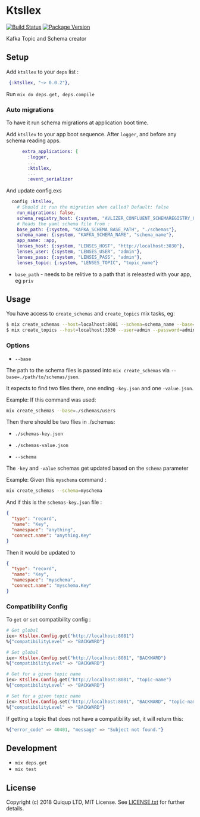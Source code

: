 # Ktsllex

[![Build Status](https://travis-ci.org/quiqupltd/ktsllex.svg?branch=master)](https://travis-ci.org/quiqupltd/ktsllex)
[![Package Version](https://img.shields.io/hexpm/v/ktsllex.svg)](https://hex.pm/packages/ktsllex)

Kafka Topic and Schema creator

## Setup

Add `ktsllex` to your `deps` list :
```elixir
 {:ktsllex, "~> 0.0.2"},
```

Run `mix do deps.get, deps.compile`

### Auto migrations

To have it run schema migrations at application boot time.

Add `ktsllex` to your app boot sequence. After `logger`, and before any schema reading apps.

```elixir
      extra_applications: [
        :logger,
        ...
        :ktsllex,
        ...
        :event_serializer
```

And update config.exs

```elixir
  config :ktsllex,
    # Should it run the migration when called? Default: false
    run_migrations: false,
    schema_registry_host: {:system, "AVLIZER_CONFLUENT_SCHEMAREGISTRY_URL", "http://localhost:8081"},
    # Reads the yaml schema file from :
    base_path: {:system, "KAFKA_SCHEMA_BASE_PATH", "./schemas"},
    schema_name: {:system, "KAFKA_SCHEMA_NAME", "schema_name"},
    app_name: :app,
    lenses_host: {:system, "LENSES_HOST", "http://localhost:3030"},
    lenses_user: {:system, "LENSES_USER", "admin"},
    lenses_pass: {:system, "LENSES_PASS", "admin"},
    lenses_topic: {:system, "LENSES_TOPIC", "topic_name"}
```

* `base_path` - needs to be relitive to a path that is releasted with your app, eg `priv`


## Usage

You have access to `create_schemas` and `create_topics` mix tasks, eg:

```bash
$ mix create_schemas --host=localhost:8081 --schema=schema_name --base=./path/to/schemas/json
$ mix create_topics --host=localhost:3030 --user=admin --password=admin --topic=topic_name
```

### Options

* `--base`

The path to the schema files is passed into `mix create_schemas` via `--base=./path/to/schemas/json`.

It expects to find two files there, one ending `-key.json` and one `-value.json`.

Example: If this command was used:

```bash
mix create_schemas --base=./schemas/users
```

Then there should be two flies in ./schemas:

* `./schemas-key.json`
* `./schemas-value.json`

* `--schema`

The `-key` and `-value` schemas get updated based on the `schema` parameter

Example: Given this `myschema` command :

```bash
mix create_schemas --schema=myschema
```

And if this is the `schemas-key.json` file :

```json
{
  "type": "record",
  "name": "Key",
  "namespace": "anything",
  "connect.name": "anything.Key"
}
```

Then it would be updated to

```json
{
  "type": "record",
  "name": "Key",
  "namespace": "myschema",
  "connect.name": "myschema.Key"
}
```

### Compatibility Config

To `get` or `set` compatibility config :

```elixir
# Get global
iex> Ktsllex.Config.get("http://localhost:8081")
%{"compatibilityLevel" => "BACKWARD"}

# Set global
iex> Ktsllex.Config.set("http://localhost:8081", "BACKWARD")
%{"compatibilityLevel" => "BACKWARD"}

# Get for a given topic name
iex> Ktsllex.Config.get("http://localhost:8081", "topic-name")
%{"compatibilityLevel" => "BACKWARD"}

# Set for a given topic name
iex> Ktsllex.Config.set("http://localhost:8081", "BACKWARD", "topic-name")
%{"compatibilityLevel" => "BACKWARD"}
```

If getting a topic that does not have a compatibility set, it will return this:

```elixir
%{"error_code" => 40401, "message" => "Subject not found."}
```

## Development

* `mix deps.get`
* `mix test`

## License

Copyright (c) 2018 Quiqup LTD, MIT License.
See [LICENSE.txt](https://github.com/quiqupltd/ktsllex/blob/master/LICENSE.txt) for further details.
